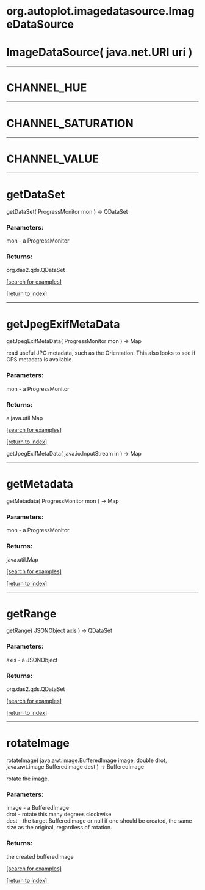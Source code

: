 # org.autoplot.imagedatasource.ImageDataSource



# ImageDataSource( java.net.URI uri )


***
<a name="CHANNEL_HUE"></a>
# CHANNEL_HUE



***
<a name="CHANNEL_SATURATION"></a>
# CHANNEL_SATURATION



***
<a name="CHANNEL_VALUE"></a>
# CHANNEL_VALUE



***
<a name="getDataSet"></a>
# getDataSet
getDataSet( ProgressMonitor mon ) &rarr; QDataSet



### Parameters:
mon - a ProgressMonitor

### Returns:
org.das2.qds.QDataSet


<a href="https://github.com/autoplot/dev/search?q=getDataSet&unscoped_q=getDataSet">[search for examples]</a>

<a href="https://github.com/autoplot/documentation/blob/master/javadoc/index-all.md">[return to index]</a>

***
<a name="getJpegExifMetaData"></a>
# getJpegExifMetaData
getJpegExifMetaData( ProgressMonitor mon ) &rarr; Map

read useful JPG metadata, such as the Orientation.  This also looks to see if GPS
 metadata is available.

### Parameters:
mon - a ProgressMonitor

### Returns:
a java.util.Map


<a href="https://github.com/autoplot/dev/search?q=getJpegExifMetaData&unscoped_q=getJpegExifMetaData">[search for examples]</a>

<a href="https://github.com/autoplot/documentation/blob/master/javadoc/index-all.md">[return to index]</a>

getJpegExifMetaData( java.io.InputStream in ) &rarr; Map<br>
***
<a name="getMetadata"></a>
# getMetadata
getMetadata( ProgressMonitor mon ) &rarr; Map



### Parameters:
mon - a ProgressMonitor

### Returns:
java.util.Map


<a href="https://github.com/autoplot/dev/search?q=getMetadata&unscoped_q=getMetadata">[search for examples]</a>

<a href="https://github.com/autoplot/documentation/blob/master/javadoc/index-all.md">[return to index]</a>

***
<a name="getRange"></a>
# getRange
getRange( JSONObject axis ) &rarr; QDataSet



### Parameters:
axis - a JSONObject

### Returns:
org.das2.qds.QDataSet


<a href="https://github.com/autoplot/dev/search?q=getRange&unscoped_q=getRange">[search for examples]</a>

<a href="https://github.com/autoplot/documentation/blob/master/javadoc/index-all.md">[return to index]</a>

***
<a name="rotateImage"></a>
# rotateImage
rotateImage( java.awt.image.BufferedImage image, double drot, java.awt.image.BufferedImage dest ) &rarr; BufferedImage

rotate the image.

### Parameters:
image - a BufferedImage
<br>drot - rotate this many degrees clockwise
<br>dest - the target BufferedImage or null if one should be created, the same size as the original, regardless of rotation.

### Returns:
the created bufferedImage

<a href="https://github.com/autoplot/dev/search?q=rotateImage&unscoped_q=rotateImage">[search for examples]</a>

<a href="https://github.com/autoplot/documentation/blob/master/javadoc/index-all.md">[return to index]</a>

